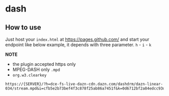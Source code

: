 # dash

## How to use
Just host your `index.html` at https://pages.github.com/ and start your endpoint like below example, it depends with three parameter. `h` - `i` - `k`

**NOTE** 
- the plugin accepted https only
- MPEG-DASH only `.mpd`
- `org.w3.clearkey`
```
https://{SERVER}/?h=dce-fs-live-dazn-cdn.dazn.com/dashdrm/dazn-linear-034/stream.mpd&i=cfb5e2b73bef4f3c878f25ab86a7451f&k=0d6712bf2a84edcc93d001a9613f6fec
```